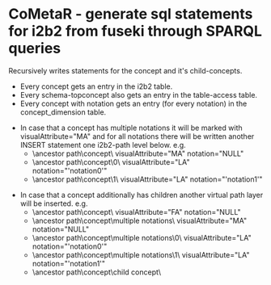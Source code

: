 # CoMetaR - generate sql statements for i2b2 from fuseki through SPARQL queries

Recursively writes statements for the concept and it's child-concepts.

* Every concept gets an entry in the i2b2 table.
* Every schema-topconcept also gets an entry in the table-access table.
* Every concept with notation gets an entry (for every notation) in the concept_dimension table.
- In case that a concept has multiple notations it will be marked with visualAttribute="MA" and for all notations there will be written another INSERT statement one i2b2-path level below. e.g. 
	* \ancestor path\concept\ visualAttribute="MA" notation="NULL"
	* \ancestor path\concept\0\ visualAttribute="LA" notation="'notation0'"
	* \ancestor path\concept\1\ visualAttribute="LA" notation="'notation1'"
* In case that a concept additionally has children another virtual path layer will be inserted. e.g. 
	* \ancestor path\concept\ visualAttribute="FA" notation="NULL"
	* \ancestor path\concept\multiple notations\ visualAttribute="MA" notation="NULL"
	* \ancestor path\concept\multiple notations\0\ visualAttribute="LA"  notation="'notation0'"
	* \ancestor path\concept\multiple notations\1\ visualAttribute="LA" notation="'notation1'"
	* \ancestor path\concept\child concept\	
